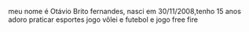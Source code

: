 meu nome é Otávio Brito fernandes, nasci em 30/11/2008,tenho 15 anos
adoro praticar esportes jogo vôlei e futebol e jogo free fire
